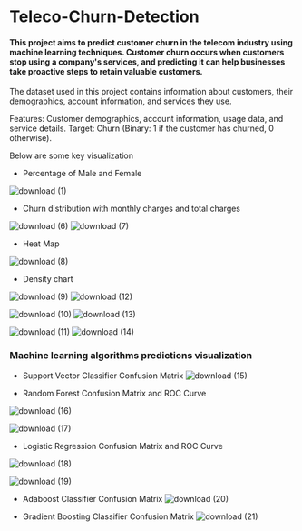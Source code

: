# Teleco-Churn-Detection

#### This project aims to predict customer churn in the telecom industry using machine learning techniques. Customer churn occurs when customers stop using a company's services, and predicting it can help businesses take proactive steps to retain valuable customers.

The dataset used in this project contains information about customers, their demographics, account information, and services they use.

Features: Customer demographics, account information, usage data, and service details.
Target: Churn (Binary: 1 if the customer has churned, 0 otherwise).

Below are some key visualization



* Percentage of Male and Female


![download (1)](https://github.com/user-attachments/assets/dbab15f5-24b4-4303-9939-88dfc772c9ea)



* Churn distribution with monthly charges and total charges


![download (6)](https://github.com/user-attachments/assets/6de5d20b-d042-422d-a616-2a26fd30be6c)
![download (7)](https://github.com/user-attachments/assets/190de18e-409e-4ec7-a4e4-ce821cf57b10)

* Heat Map

![download (8)](https://github.com/user-attachments/assets/80fd54d4-cc6b-4c89-b602-43884e9c8f85)

* Density chart




![download (9)](https://github.com/user-attachments/assets/56afa97c-2bb4-45f0-b74d-37d7687cf82d)   ![download (12)](https://github.com/user-attachments/assets/af39f1b8-110f-4cc3-94e8-53992c0c1d6a)

![download (10)](https://github.com/user-attachments/assets/0dfa63b3-8b65-4cc6-aae8-1ff8d3148c20)  ![download (13)](https://github.com/user-attachments/assets/23dd764c-dee9-4bb2-9e83-b608e6c8a0e6)

![download (11)](https://github.com/user-attachments/assets/c9c8e20f-7f5a-45ac-aed4-8286b791822f)  ![download (14)](https://github.com/user-attachments/assets/66a79ec7-c9a9-4aaf-b22d-a815e50a6578)




### Machine learning algorithms predictions visualization

* Support Vector Classifier Confusion Matrix 
![download (15)](https://github.com/user-attachments/assets/12f328f9-3977-4257-938f-def15627ed33)

* Random Forest Confusion Matrix and ROC Curve

![download (16)](https://github.com/user-attachments/assets/6dd7011d-13b0-4a3a-aebc-121ef0acae86)



![download (17)](https://github.com/user-attachments/assets/8416e5ed-eded-4cf5-ad1f-e0c666f308a2)

* Logistic Regression Confusion Matrix and ROC Curve

![download (18)](https://github.com/user-attachments/assets/47cc5206-839b-4608-93b5-98c518af81d3)

![download (19)](https://github.com/user-attachments/assets/12615954-edb9-4451-857a-af6bac2ffba1)

* Adaboost Classifier Confusion Matrix 
![download (20)](https://github.com/user-attachments/assets/3ab3f671-3bb5-43e8-b27a-dd3b28282073)

* Gradient Boosting Classifier Confusion Matrix
![download (21)](https://github.com/user-attachments/assets/cdd3f3e5-9321-465d-aa65-ae4f27f204b9)


